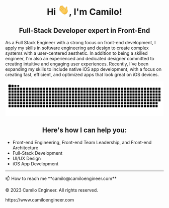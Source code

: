 <div align="center">
<h1 align="center">Hi <img width="35" src="https://github.com/camiloengineer/camiloengineer/blob/main/resources/img/waving.gif">, I'm Camilo!</h1>
  <h2 align="center">Full-Stack Developer expert in Front-End</h2>
<p align="left">As a Full Stack Engineer with a strong focus on front-end development, I apply my skills in software engineering and design to create complex systems with a user-centered aesthetic. In addition to being a skilled engineer, I'm also an experienced and dedicated designer committed to creating intuitive and engaging user experiences. Recently, I've been expanding my skills to include native iOS app development, with a focus on creating fast, efficient, and optimized apps that look great on iOS devices.</p>
</div>

<div align="center">
  <img  src="https://github.com/camiloengineer/camiloengineer/blob/main/resources/img/grid-snake.svg"
       alt="snake" />
</div>

 <h2 align="center">Here's how I can help you:</h2>

- Front-end Engineering, Front-end Team Leadership, and Front-end Architecture
- Full-Stack Development
- UI/UX Design
- iOS App Development

-----
<p>📫 How to reach me **camilo@camiloengineer.com**<p>
<p>© 2023 Camilo Engineer. All rights reserved.</p>
<p>https://www.camiloengineer.com</p>
